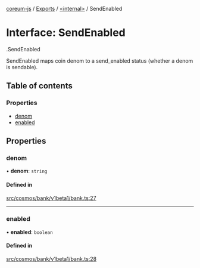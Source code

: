 [coreum-js](../README.md) / [Exports](../modules.md) / [<internal\>](../modules/internal_.md) / SendEnabled

# Interface: SendEnabled

[<internal>](../modules/internal_.md).SendEnabled

SendEnabled maps coin denom to a send_enabled status (whether a denom is
sendable).

## Table of contents

### Properties

- [denom](internal_.SendEnabled.md#denom)
- [enabled](internal_.SendEnabled.md#enabled)

## Properties

### denom

• **denom**: `string`

#### Defined in

[src/cosmos/bank/v1beta1/bank.ts:27](https://github.com/CooperFoundation/coreum-js/blob/e00873a/src/cosmos/bank/v1beta1/bank.ts#L27)

___

### enabled

• **enabled**: `boolean`

#### Defined in

[src/cosmos/bank/v1beta1/bank.ts:28](https://github.com/CooperFoundation/coreum-js/blob/e00873a/src/cosmos/bank/v1beta1/bank.ts#L28)
